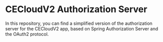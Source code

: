 # CECloudV2 Authorization Server

In this repository, you can find a simplified version of the authorization server for the CECloudV2 app, based on Spring Authorization Server and the OAuth2 protocol.
